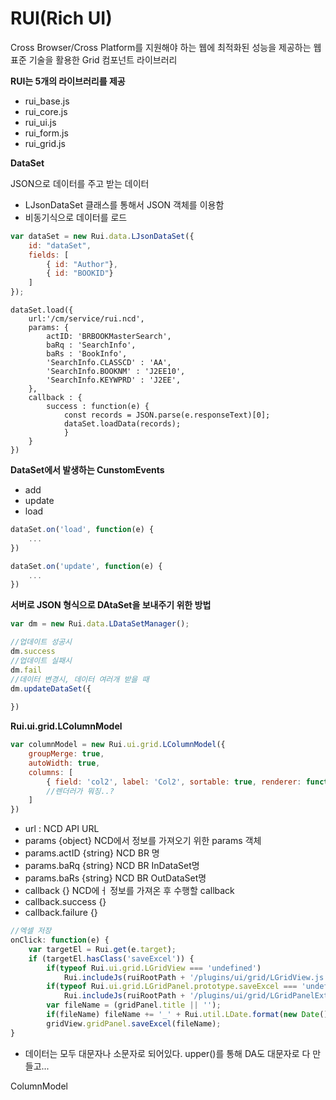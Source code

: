 # RUI(Rich UI)

Cross Browser/Cross Platform를 지원해야 하는 웹에 최적화된 성능을 제공하는 웹 표준 기술을 활용한 Grid 컴포넌트 라이브러리



**RUI는 5개의 라이브러리를 제공**

* rui_base.js
* rui_core.js
* rui_ui.js
* rui_form.js
* rui_grid.js



**DataSet**

JSON으로 데이터를 주고 받는 데이터

* LJsonDataSet 클래스를 통해서 JSON 객체를 이용함
* 비동기식으로 데이터를 로드

~~~js
var dataSet = new Rui.data.LJsonDataSet({
    id: "dataSet",
    fields: [
        { id: "Author"},
        { id: "BOOKID"}
    ]
});
~~~

~~~ㅓㄴ
dataSet.load({
	url:'/cm/service/rui.ncd',
	params: {
		actID: 'BRBOOKMasterSearch',
		baRq : 'SearchInfo',
		baRs : 'BookInfo',
		'SearchInfo.CLASSCD' : 'AA',
		'SearchInfo.BOOKNM' : 'J2EE10',
		'SearchInfo.KEYWPRD' : 'J2EE',
	},
	callback : {
		success : function(e) {
			const records = JSON.parse(e.responseText)[0];
			dataSet.loadData(records);
			}
	}
})
~~~



**DataSet에서 발생하는 CunstomEvents**

* add
* update
* load

~~~js
dataSet.on('load', function(e) {
    ...
})

dataSet.on('update', function(e) {
    ...
})
~~~



**서버로 JSON 형식으로 DAtaSet을 보내주기 위한 방법**

~~~js
var dm = new Rui.data.LDataSetManager();

//업데이트 성공시
dm.success
//업데이트 실패시
dm.fail
//데이터 변경시, 데이터 여러개 받을 때
dm.updateDataSet({
    
})
~~~



**Rui.ui.grid.LColumnModel**

~~~js
var columnModel = new Rui.ui.grid.LColumnModel({
    groupMerge: true,
    autoWidth: true,
    columns: [
        { field: 'col2', label: 'Col2', sortable: true, renderer: function...}
        //렌더러가 뭐징..?
    ]
})
~~~



* url : NCD API URL
* params {object} NCD에서 정보를 가져오기 위한 params 객체
* params.actID {string} NCD BR 명
* params.baRq {string} NCD BR InDataSet명
* params.baRs {string} NCD BR OutDataSet명
* callback {} NCD에ㅓ 정보를 가져온 후 수행할 callback
* callback.success {}
* callback.failure {}



~~~js
//엑셀 저장
onClick: function(e) {
    var targetEl = Rui.get(e.target);
    if (targetEl.hasClass('saveExcel')) {
        if(typeof Rui.ui.grid.LGridView === 'undefined') 
            Rui.includeJs(ruiRootPath + '/plugins/ui/grid/LGridView.js', true);
        if(typeof Rui.ui.grid.LGridPanel.prototype.saveExcel === 'undefined') 
            Rui.includeJs(ruiRootPath + '/plugins/ui/grid/LGridPanelExt.js', true);
        var fileName = (gridPanel.title || '');
        if(fileName) fileName += '_' + Rui.util.LDate.format(new Date(), { format: '%q' }) + '.xls';
        gridView.gridPanel.saveExcel(fileName);
}
~~~



* 데이터는 모두 대문자나 소문자로 되어있다. upper()를 통해 DA도 대문자로 다 만들고...

ColumnModel